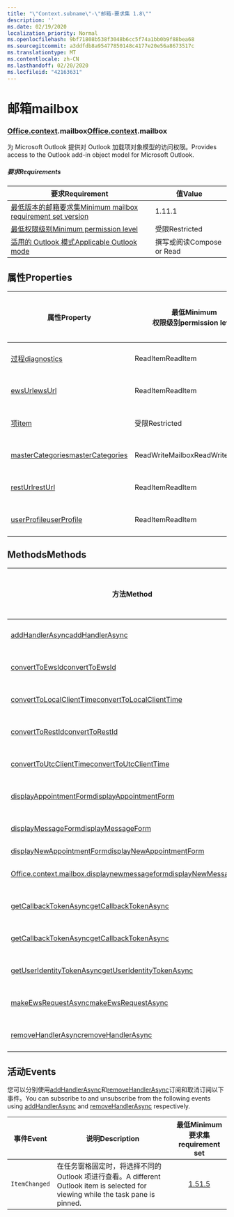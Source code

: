 ```yaml
---
title: "\"Context.subname\"-\"邮箱-要求集 1.8\""
description: ''
ms.date: 02/19/2020
localization_priority: Normal
ms.openlocfilehash: 9bf71808b538f3048b6cc5f74a1bb0b9f88bea68
ms.sourcegitcommit: a3ddfdb8a95477850148c4177e20e56a8673517c
ms.translationtype: MT
ms.contentlocale: zh-CN
ms.lasthandoff: 02/20/2020
ms.locfileid: "42163631"
---
```

# <a name="mailbox"></a><span data-ttu-id="f52a5-102">邮箱</span><span class="sxs-lookup"><span data-stu-id="f52a5-102">mailbox</span></span>

### <a name="officecontextmailbox"></a><span data-ttu-id="f52a5-103">[Office](office.md)[.context](office.context.md).mailbox</span><span class="sxs-lookup"><span data-stu-id="f52a5-103">[Office](office.md)[.context](office.context.md).mailbox</span></span>

<span data-ttu-id="f52a5-104">为 Microsoft Outlook 提供对 Outlook 加载项对象模型的访问权限。</span><span class="sxs-lookup"><span data-stu-id="f52a5-104">Provides access to the Outlook add-in object model for Microsoft Outlook.</span></span>

##### <a name="requirements"></a><span data-ttu-id="f52a5-105">要求</span><span class="sxs-lookup"><span data-stu-id="f52a5-105">Requirements</span></span>

|<span data-ttu-id="f52a5-106">要求</span><span class="sxs-lookup"><span data-stu-id="f52a5-106">Requirement</span></span>| <span data-ttu-id="f52a5-107">值</span><span class="sxs-lookup"><span data-stu-id="f52a5-107">Value</span></span>|
|---|---|
|[<span data-ttu-id="f52a5-108">最低版本的邮箱要求集</span><span class="sxs-lookup"><span data-stu-id="f52a5-108">Minimum mailbox requirement set version</span></span>](../../requirement-sets/outlook-api-requirement-sets.md)| <span data-ttu-id="f52a5-109">1.1</span><span class="sxs-lookup"><span data-stu-id="f52a5-109">1.1</span></span>|
|[<span data-ttu-id="f52a5-110">最低权限级别</span><span class="sxs-lookup"><span data-stu-id="f52a5-110">Minimum permission level</span></span>](../../../outlook/understanding-outlook-add-in-permissions.md)| <span data-ttu-id="f52a5-111">受限</span><span class="sxs-lookup"><span data-stu-id="f52a5-111">Restricted</span></span>|
|[<span data-ttu-id="f52a5-112">适用的 Outlook 模式</span><span class="sxs-lookup"><span data-stu-id="f52a5-112">Applicable Outlook mode</span></span>](../../../outlook/outlook-add-ins-overview.md#extension-points)| <span data-ttu-id="f52a5-113">撰写或阅读</span><span class="sxs-lookup"><span data-stu-id="f52a5-113">Compose or Read</span></span>|

## <a name="properties"></a><span data-ttu-id="f52a5-114">属性</span><span class="sxs-lookup"><span data-stu-id="f52a5-114">Properties</span></span>

| <span data-ttu-id="f52a5-115">属性</span><span class="sxs-lookup"><span data-stu-id="f52a5-115">Property</span></span> | <span data-ttu-id="f52a5-116">最低</span><span class="sxs-lookup"><span data-stu-id="f52a5-116">Minimum</span></span><br><span data-ttu-id="f52a5-117">权限级别</span><span class="sxs-lookup"><span data-stu-id="f52a5-117">permission level</span></span> | <span data-ttu-id="f52a5-118">型号</span><span class="sxs-lookup"><span data-stu-id="f52a5-118">Modes</span></span> | <span data-ttu-id="f52a5-119">返回类型</span><span class="sxs-lookup"><span data-stu-id="f52a5-119">Return type</span></span> | <span data-ttu-id="f52a5-120">最低</span><span class="sxs-lookup"><span data-stu-id="f52a5-120">Minimum</span></span><br><span data-ttu-id="f52a5-121">要求集</span><span class="sxs-lookup"><span data-stu-id="f52a5-121">requirement set</span></span> |
|---|---|---|---|:---:|
| [<span data-ttu-id="f52a5-122">过程</span><span class="sxs-lookup"><span data-stu-id="f52a5-122">diagnostics</span></span>](/javascript/api/outlook/office.mailbox?view=outlook-js-1.8#diagnostics) | <span data-ttu-id="f52a5-123">ReadItem</span><span class="sxs-lookup"><span data-stu-id="f52a5-123">ReadItem</span></span> | <span data-ttu-id="f52a5-124">撰写</span><span class="sxs-lookup"><span data-stu-id="f52a5-124">Compose</span></span><br><span data-ttu-id="f52a5-125">读取</span><span class="sxs-lookup"><span data-stu-id="f52a5-125">Read</span></span> | [<span data-ttu-id="f52a5-126">Diagnostics</span><span class="sxs-lookup"><span data-stu-id="f52a5-126">Diagnostics</span></span>](/javascript/api/outlook/office.diagnostics?view=outlook-js-1.8) | [<span data-ttu-id="f52a5-127">1.1</span><span class="sxs-lookup"><span data-stu-id="f52a5-127">1.1</span></span>](../requirement-set-1.1/outlook-requirement-set-1.1.md) |
| [<span data-ttu-id="f52a5-128">ewsUrl</span><span class="sxs-lookup"><span data-stu-id="f52a5-128">ewsUrl</span></span>](/javascript/api/outlook/office.mailbox?view=outlook-js-1.8#ewsurl) | <span data-ttu-id="f52a5-129">ReadItem</span><span class="sxs-lookup"><span data-stu-id="f52a5-129">ReadItem</span></span> | <span data-ttu-id="f52a5-130">撰写</span><span class="sxs-lookup"><span data-stu-id="f52a5-130">Compose</span></span><br><span data-ttu-id="f52a5-131">读取</span><span class="sxs-lookup"><span data-stu-id="f52a5-131">Read</span></span> | <span data-ttu-id="f52a5-132">String</span><span class="sxs-lookup"><span data-stu-id="f52a5-132">String</span></span> | [<span data-ttu-id="f52a5-133">1.1</span><span class="sxs-lookup"><span data-stu-id="f52a5-133">1.1</span></span>](../requirement-set-1.1/outlook-requirement-set-1.1.md) |
| [<span data-ttu-id="f52a5-134">项</span><span class="sxs-lookup"><span data-stu-id="f52a5-134">item</span></span>](office.context.mailbox.item.md) | <span data-ttu-id="f52a5-135">受限</span><span class="sxs-lookup"><span data-stu-id="f52a5-135">Restricted</span></span> | <span data-ttu-id="f52a5-136">撰写</span><span class="sxs-lookup"><span data-stu-id="f52a5-136">Compose</span></span><br><span data-ttu-id="f52a5-137">读取</span><span class="sxs-lookup"><span data-stu-id="f52a5-137">Read</span></span> | [<span data-ttu-id="f52a5-138">项</span><span class="sxs-lookup"><span data-stu-id="f52a5-138">Item</span></span>](/javascript/api/outlook/office.item?view=outlook-js-1.8) | [<span data-ttu-id="f52a5-139">1.1</span><span class="sxs-lookup"><span data-stu-id="f52a5-139">1.1</span></span>](../requirement-set-1.1/outlook-requirement-set-1.1.md) |
| [<span data-ttu-id="f52a5-140">masterCategories</span><span class="sxs-lookup"><span data-stu-id="f52a5-140">masterCategories</span></span>](/javascript/api/outlook/office.mailbox?view=outlook-js-1.8#mastercategories) | <span data-ttu-id="f52a5-141">ReadWriteMailbox</span><span class="sxs-lookup"><span data-stu-id="f52a5-141">ReadWriteMailbox</span></span> | <span data-ttu-id="f52a5-142">撰写</span><span class="sxs-lookup"><span data-stu-id="f52a5-142">Compose</span></span><br><span data-ttu-id="f52a5-143">读取</span><span class="sxs-lookup"><span data-stu-id="f52a5-143">Read</span></span> | [<span data-ttu-id="f52a5-144">MasterCategories</span><span class="sxs-lookup"><span data-stu-id="f52a5-144">MasterCategories</span></span>](/javascript/api/outlook/office.mastercategories?view=outlook-js-1.8) | [<span data-ttu-id="f52a5-145">1.8</span><span class="sxs-lookup"><span data-stu-id="f52a5-145">1.8</span></span>](../requirement-set-1.8/outlook-requirement-set-1.8.md) |
| [<span data-ttu-id="f52a5-146">restUrl</span><span class="sxs-lookup"><span data-stu-id="f52a5-146">restUrl</span></span>](/javascript/api/outlook/office.mailbox?view=outlook-js-1.8#resturl) | <span data-ttu-id="f52a5-147">ReadItem</span><span class="sxs-lookup"><span data-stu-id="f52a5-147">ReadItem</span></span> | <span data-ttu-id="f52a5-148">撰写</span><span class="sxs-lookup"><span data-stu-id="f52a5-148">Compose</span></span><br><span data-ttu-id="f52a5-149">读取</span><span class="sxs-lookup"><span data-stu-id="f52a5-149">Read</span></span> | <span data-ttu-id="f52a5-150">String</span><span class="sxs-lookup"><span data-stu-id="f52a5-150">String</span></span> | [<span data-ttu-id="f52a5-151">1.5</span><span class="sxs-lookup"><span data-stu-id="f52a5-151">1.5</span></span>](../requirement-set-1.5/outlook-requirement-set-1.5.md) |
| [<span data-ttu-id="f52a5-152">userProfile</span><span class="sxs-lookup"><span data-stu-id="f52a5-152">userProfile</span></span>](/javascript/api/outlook/office.mailbox?view=outlook-js-1.8#userprofile) | <span data-ttu-id="f52a5-153">ReadItem</span><span class="sxs-lookup"><span data-stu-id="f52a5-153">ReadItem</span></span> | <span data-ttu-id="f52a5-154">撰写</span><span class="sxs-lookup"><span data-stu-id="f52a5-154">Compose</span></span><br><span data-ttu-id="f52a5-155">读取</span><span class="sxs-lookup"><span data-stu-id="f52a5-155">Read</span></span> | [<span data-ttu-id="f52a5-156">UserProfile</span><span class="sxs-lookup"><span data-stu-id="f52a5-156">UserProfile</span></span>](/javascript/api/outlook/office.userprofile?view=outlook-js-1.8) | [<span data-ttu-id="f52a5-157">1.1</span><span class="sxs-lookup"><span data-stu-id="f52a5-157">1.1</span></span>](../requirement-set-1.1/outlook-requirement-set-1.1.md) |

## <a name="methods"></a><span data-ttu-id="f52a5-158">Methods</span><span class="sxs-lookup"><span data-stu-id="f52a5-158">Methods</span></span>

| <span data-ttu-id="f52a5-159">方法</span><span class="sxs-lookup"><span data-stu-id="f52a5-159">Method</span></span> | <span data-ttu-id="f52a5-160">最低</span><span class="sxs-lookup"><span data-stu-id="f52a5-160">Minimum</span></span><br><span data-ttu-id="f52a5-161">权限级别</span><span class="sxs-lookup"><span data-stu-id="f52a5-161">permission level</span></span> | <span data-ttu-id="f52a5-162">型号</span><span class="sxs-lookup"><span data-stu-id="f52a5-162">Modes</span></span> | <span data-ttu-id="f52a5-163">最低</span><span class="sxs-lookup"><span data-stu-id="f52a5-163">Minimum</span></span><br><span data-ttu-id="f52a5-164">要求集</span><span class="sxs-lookup"><span data-stu-id="f52a5-164">requirement set</span></span> |
|---|---|---|:---:|
| [<span data-ttu-id="f52a5-165">addHandlerAsync</span><span class="sxs-lookup"><span data-stu-id="f52a5-165">addHandlerAsync</span></span>](/javascript/api/outlook/office.mailbox?view=outlook-js-1.8#addhandlerasync-eventtype--handler--options--callback-) | <span data-ttu-id="f52a5-166">ReadItem</span><span class="sxs-lookup"><span data-stu-id="f52a5-166">ReadItem</span></span> | <span data-ttu-id="f52a5-167">撰写</span><span class="sxs-lookup"><span data-stu-id="f52a5-167">Compose</span></span><br><span data-ttu-id="f52a5-168">读取</span><span class="sxs-lookup"><span data-stu-id="f52a5-168">Read</span></span> | [<span data-ttu-id="f52a5-169">1.5</span><span class="sxs-lookup"><span data-stu-id="f52a5-169">1.5</span></span>](../requirement-set-1.5/outlook-requirement-set-1.5.md) |
| [<span data-ttu-id="f52a5-170">convertToEwsId</span><span class="sxs-lookup"><span data-stu-id="f52a5-170">convertToEwsId</span></span>](/javascript/api/outlook/office.mailbox?view=outlook-js-1.8#converttoewsid-itemid--restversion-) | <span data-ttu-id="f52a5-171">受限</span><span class="sxs-lookup"><span data-stu-id="f52a5-171">Restricted</span></span> | <span data-ttu-id="f52a5-172">撰写</span><span class="sxs-lookup"><span data-stu-id="f52a5-172">Compose</span></span><br><span data-ttu-id="f52a5-173">读取</span><span class="sxs-lookup"><span data-stu-id="f52a5-173">Read</span></span> | [<span data-ttu-id="f52a5-174">1.3</span><span class="sxs-lookup"><span data-stu-id="f52a5-174">1.3</span></span>](../requirement-set-1.3/outlook-requirement-set-1.3.md) |
| [<span data-ttu-id="f52a5-175">convertToLocalClientTime</span><span class="sxs-lookup"><span data-stu-id="f52a5-175">convertToLocalClientTime</span></span>](/javascript/api/outlook/office.mailbox?view=outlook-js-1.8#converttolocalclienttime-timevalue-) | <span data-ttu-id="f52a5-176">ReadItem</span><span class="sxs-lookup"><span data-stu-id="f52a5-176">ReadItem</span></span> | <span data-ttu-id="f52a5-177">撰写</span><span class="sxs-lookup"><span data-stu-id="f52a5-177">Compose</span></span><br><span data-ttu-id="f52a5-178">读取</span><span class="sxs-lookup"><span data-stu-id="f52a5-178">Read</span></span> | [<span data-ttu-id="f52a5-179">1.1</span><span class="sxs-lookup"><span data-stu-id="f52a5-179">1.1</span></span>](../requirement-set-1.1/outlook-requirement-set-1.1.md) |
| [<span data-ttu-id="f52a5-180">convertToRestId</span><span class="sxs-lookup"><span data-stu-id="f52a5-180">convertToRestId</span></span>](/javascript/api/outlook/office.mailbox?view=outlook-js-1.8#converttorestid-itemid--restversion-) | <span data-ttu-id="f52a5-181">受限</span><span class="sxs-lookup"><span data-stu-id="f52a5-181">Restricted</span></span> | <span data-ttu-id="f52a5-182">撰写</span><span class="sxs-lookup"><span data-stu-id="f52a5-182">Compose</span></span><br><span data-ttu-id="f52a5-183">读取</span><span class="sxs-lookup"><span data-stu-id="f52a5-183">Read</span></span> | [<span data-ttu-id="f52a5-184">1.3</span><span class="sxs-lookup"><span data-stu-id="f52a5-184">1.3</span></span>](../requirement-set-1.3/outlook-requirement-set-1.3.md) |
| [<span data-ttu-id="f52a5-185">convertToUtcClientTime</span><span class="sxs-lookup"><span data-stu-id="f52a5-185">convertToUtcClientTime</span></span>](/javascript/api/outlook/office.mailbox?view=outlook-js-1.8#converttoutcclienttime-input-) | <span data-ttu-id="f52a5-186">ReadItem</span><span class="sxs-lookup"><span data-stu-id="f52a5-186">ReadItem</span></span> | <span data-ttu-id="f52a5-187">撰写</span><span class="sxs-lookup"><span data-stu-id="f52a5-187">Compose</span></span><br><span data-ttu-id="f52a5-188">读取</span><span class="sxs-lookup"><span data-stu-id="f52a5-188">Read</span></span> | [<span data-ttu-id="f52a5-189">1.1</span><span class="sxs-lookup"><span data-stu-id="f52a5-189">1.1</span></span>](../requirement-set-1.1/outlook-requirement-set-1.1.md) |
| [<span data-ttu-id="f52a5-190">displayAppointmentForm</span><span class="sxs-lookup"><span data-stu-id="f52a5-190">displayAppointmentForm</span></span>](/javascript/api/outlook/office.mailbox?view=outlook-js-1.8#displayappointmentform-itemid-) | <span data-ttu-id="f52a5-191">ReadItem</span><span class="sxs-lookup"><span data-stu-id="f52a5-191">ReadItem</span></span> | <span data-ttu-id="f52a5-192">撰写</span><span class="sxs-lookup"><span data-stu-id="f52a5-192">Compose</span></span><br><span data-ttu-id="f52a5-193">读取</span><span class="sxs-lookup"><span data-stu-id="f52a5-193">Read</span></span> | [<span data-ttu-id="f52a5-194">1.1</span><span class="sxs-lookup"><span data-stu-id="f52a5-194">1.1</span></span>](../requirement-set-1.1/outlook-requirement-set-1.1.md) |
| [<span data-ttu-id="f52a5-195">displayMessageForm</span><span class="sxs-lookup"><span data-stu-id="f52a5-195">displayMessageForm</span></span>](/javascript/api/outlook/office.mailbox?view=outlook-js-1.8#displaymessageform-itemid-) | <span data-ttu-id="f52a5-196">ReadItem</span><span class="sxs-lookup"><span data-stu-id="f52a5-196">ReadItem</span></span> | <span data-ttu-id="f52a5-197">撰写</span><span class="sxs-lookup"><span data-stu-id="f52a5-197">Compose</span></span><br><span data-ttu-id="f52a5-198">读取</span><span class="sxs-lookup"><span data-stu-id="f52a5-198">Read</span></span> | [<span data-ttu-id="f52a5-199">1.1</span><span class="sxs-lookup"><span data-stu-id="f52a5-199">1.1</span></span>](../requirement-set-1.1/outlook-requirement-set-1.1.md) |
| [<span data-ttu-id="f52a5-200">displayNewAppointmentForm</span><span class="sxs-lookup"><span data-stu-id="f52a5-200">displayNewAppointmentForm</span></span>](/javascript/api/outlook/office.mailbox?view=outlook-js-1.8#displaynewappointmentform-parameters-) | <span data-ttu-id="f52a5-201">ReadItem</span><span class="sxs-lookup"><span data-stu-id="f52a5-201">ReadItem</span></span> | <span data-ttu-id="f52a5-202">读取</span><span class="sxs-lookup"><span data-stu-id="f52a5-202">Read</span></span> | [<span data-ttu-id="f52a5-203">1.1</span><span class="sxs-lookup"><span data-stu-id="f52a5-203">1.1</span></span>](../requirement-set-1.1/outlook-requirement-set-1.1.md) |
| [<span data-ttu-id="f52a5-204">Office.context.mailbox.displaynewmessageform</span><span class="sxs-lookup"><span data-stu-id="f52a5-204">displayNewMessageForm</span></span>](/javascript/api/outlook/office.mailbox?view=outlook-js-1.8#displaynewmessageform-parameters-) | <span data-ttu-id="f52a5-205">ReadItem</span><span class="sxs-lookup"><span data-stu-id="f52a5-205">ReadItem</span></span> | <span data-ttu-id="f52a5-206">撰写</span><span class="sxs-lookup"><span data-stu-id="f52a5-206">Compose</span></span><br><span data-ttu-id="f52a5-207">读取</span><span class="sxs-lookup"><span data-stu-id="f52a5-207">Read</span></span> | [<span data-ttu-id="f52a5-208">1.6</span><span class="sxs-lookup"><span data-stu-id="f52a5-208">1.6</span></span>](../requirement-set-1.6/outlook-requirement-set-1.6.md) |
| [<span data-ttu-id="f52a5-209">getCallbackTokenAsync</span><span class="sxs-lookup"><span data-stu-id="f52a5-209">getCallbackTokenAsync</span></span>](/javascript/api/outlook/office.mailbox?view=outlook-js-1.8#getcallbacktokenasync-options--callback-) | <span data-ttu-id="f52a5-210">ReadItem</span><span class="sxs-lookup"><span data-stu-id="f52a5-210">ReadItem</span></span> | <span data-ttu-id="f52a5-211">撰写</span><span class="sxs-lookup"><span data-stu-id="f52a5-211">Compose</span></span><br><span data-ttu-id="f52a5-212">读取</span><span class="sxs-lookup"><span data-stu-id="f52a5-212">Read</span></span> | [<span data-ttu-id="f52a5-213">1.5</span><span class="sxs-lookup"><span data-stu-id="f52a5-213">1.5</span></span>](../requirement-set-1.5/outlook-requirement-set-1.5.md) |
| [<span data-ttu-id="f52a5-214">getCallbackTokenAsync</span><span class="sxs-lookup"><span data-stu-id="f52a5-214">getCallbackTokenAsync</span></span>](/javascript/api/outlook/office.mailbox?view=outlook-js-1.8#getcallbacktokenasync-callback--usercontext-) | <span data-ttu-id="f52a5-215">ReadItem</span><span class="sxs-lookup"><span data-stu-id="f52a5-215">ReadItem</span></span> | <span data-ttu-id="f52a5-216">撰写</span><span class="sxs-lookup"><span data-stu-id="f52a5-216">Compose</span></span><br><span data-ttu-id="f52a5-217">读取</span><span class="sxs-lookup"><span data-stu-id="f52a5-217">Read</span></span> | [<span data-ttu-id="f52a5-218">1.3</span><span class="sxs-lookup"><span data-stu-id="f52a5-218">1.3</span></span>](../requirement-set-1.3/outlook-requirement-set-1.3.md)<br>[<span data-ttu-id="f52a5-219">1.1</span><span class="sxs-lookup"><span data-stu-id="f52a5-219">1.1</span></span>](../requirement-set-1.1/outlook-requirement-set-1.1.md) |
| [<span data-ttu-id="f52a5-220">getUserIdentityTokenAsync</span><span class="sxs-lookup"><span data-stu-id="f52a5-220">getUserIdentityTokenAsync</span></span>](/javascript/api/outlook/office.mailbox?view=outlook-js-1.8#getuseridentitytokenasync-callback--usercontext-) | <span data-ttu-id="f52a5-221">ReadItem</span><span class="sxs-lookup"><span data-stu-id="f52a5-221">ReadItem</span></span> | <span data-ttu-id="f52a5-222">撰写</span><span class="sxs-lookup"><span data-stu-id="f52a5-222">Compose</span></span><br><span data-ttu-id="f52a5-223">读取</span><span class="sxs-lookup"><span data-stu-id="f52a5-223">Read</span></span> | [<span data-ttu-id="f52a5-224">1.1</span><span class="sxs-lookup"><span data-stu-id="f52a5-224">1.1</span></span>](../requirement-set-1.1/outlook-requirement-set-1.1.md) |
| [<span data-ttu-id="f52a5-225">makeEwsRequestAsync</span><span class="sxs-lookup"><span data-stu-id="f52a5-225">makeEwsRequestAsync</span></span>](/javascript/api/outlook/office.mailbox?view=outlook-js-1.8#makeewsrequestasync-data--callback--usercontext-) | <span data-ttu-id="f52a5-226">ReadWriteMailbox</span><span class="sxs-lookup"><span data-stu-id="f52a5-226">ReadWriteMailbox</span></span> | <span data-ttu-id="f52a5-227">撰写</span><span class="sxs-lookup"><span data-stu-id="f52a5-227">Compose</span></span><br><span data-ttu-id="f52a5-228">读取</span><span class="sxs-lookup"><span data-stu-id="f52a5-228">Read</span></span> | [<span data-ttu-id="f52a5-229">1.1</span><span class="sxs-lookup"><span data-stu-id="f52a5-229">1.1</span></span>](../requirement-set-1.1/outlook-requirement-set-1.1.md) |
| [<span data-ttu-id="f52a5-230">removeHandlerAsync</span><span class="sxs-lookup"><span data-stu-id="f52a5-230">removeHandlerAsync</span></span>](/javascript/api/outlook/office.mailbox?view=outlook-js-1.8#removehandlerasync-eventtype--options--callback-) | <span data-ttu-id="f52a5-231">ReadItem</span><span class="sxs-lookup"><span data-stu-id="f52a5-231">ReadItem</span></span> | <span data-ttu-id="f52a5-232">撰写</span><span class="sxs-lookup"><span data-stu-id="f52a5-232">Compose</span></span><br><span data-ttu-id="f52a5-233">读取</span><span class="sxs-lookup"><span data-stu-id="f52a5-233">Read</span></span> | [<span data-ttu-id="f52a5-234">1.5</span><span class="sxs-lookup"><span data-stu-id="f52a5-234">1.5</span></span>](../requirement-set-1.5/outlook-requirement-set-1.5.md) |

## <a name="events"></a><span data-ttu-id="f52a5-235">活动</span><span class="sxs-lookup"><span data-stu-id="f52a5-235">Events</span></span>

<span data-ttu-id="f52a5-236">您可以分别使用[addHandlerAsync](/javascript/api/outlook/office.mailbox?view=outlook-js-1.8#addhandlerasync-eventtype--handler--options--callback-)和[removeHandlerAsync](/javascript/api/outlook/office.mailbox?view=outlook-js-1.8#removehandlerasync-eventtype--options--callback-)订阅和取消订阅以下事件。</span><span class="sxs-lookup"><span data-stu-id="f52a5-236">You can subscribe to and unsubscribe from the following events using [addHandlerAsync](/javascript/api/outlook/office.mailbox?view=outlook-js-1.8#addhandlerasync-eventtype--handler--options--callback-) and [removeHandlerAsync](/javascript/api/outlook/office.mailbox?view=outlook-js-1.8#removehandlerasync-eventtype--options--callback-) respectively.</span></span>

| <span data-ttu-id="f52a5-237">事件</span><span class="sxs-lookup"><span data-stu-id="f52a5-237">Event</span></span> | <span data-ttu-id="f52a5-238">说明</span><span class="sxs-lookup"><span data-stu-id="f52a5-238">Description</span></span> | <span data-ttu-id="f52a5-239">最低</span><span class="sxs-lookup"><span data-stu-id="f52a5-239">Minimum</span></span><br><span data-ttu-id="f52a5-240">要求集</span><span class="sxs-lookup"><span data-stu-id="f52a5-240">requirement set</span></span> |
|---|---|:---:|
|`ItemChanged`| <span data-ttu-id="f52a5-241">在任务窗格固定时，将选择不同的 Outlook 项进行查看。</span><span class="sxs-lookup"><span data-stu-id="f52a5-241">A different Outlook item is selected for viewing while the task pane is pinned.</span></span> | [<span data-ttu-id="f52a5-242">1.5</span><span class="sxs-lookup"><span data-stu-id="f52a5-242">1.5</span></span>](../requirement-set-1.5/outlook-requirement-set-1.5.md) |
